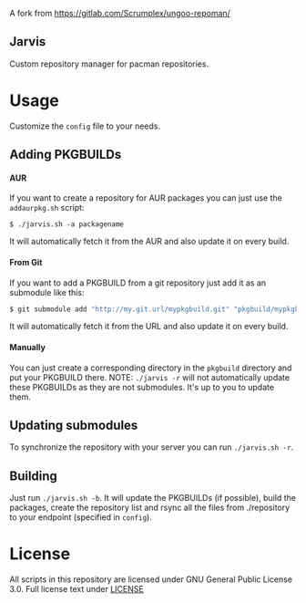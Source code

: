 A fork from https://gitlab.com/Scrumplex/ungoo-repoman/

Jarvis
-----
Custom repository manager for pacman repositories.

# Usage
Customize the `config` file to your needs.

## Adding PKGBUILDs
#### AUR
If you want to create a repository for AUR packages you can just use the `addaurpkg.sh` script:
```
$ ./jarvis.sh -a packagename
```
It will automatically fetch it from the AUR and also update it on every build.

#### From Git
If you want to add a PKGBUILD from a git repository just add it as an submodule like this:
```sh
$ git submodule add "http://my.git.url/mypkgbuild.git" "pkgbuild/mypkgbuild"
```
It will automatically fetch it from the URL and also update it on every build.

#### Manually
You can just create a corresponding directory in the `pkgbuild` directory and put your PKGBUILD there. NOTE: `./jarvis -r` will not automatically update these PKGBUILDs as they are not submodules. It's up to you to update them.

## Updating submodules
To synchronize the repository with your server you can run `./jarvis.sh -r`.

## Building
Just run `./jarvis.sh -b`. It will update the PKGBUILDs (if possible), build the packages, create the repository list and rsync all the files from ./repository to your endpoint (specified in `config`).

# License
All scripts in this repository are licensed under GNU General Public License 3.0. Full license text under [LICENSE](LICENSE)
